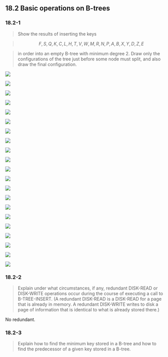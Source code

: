 ## 18.2 Basic operations on B-trees

### 18.2-1

> Show the results of inserting the keys 

> $$F, S, Q, K, C, L, H, T, V, W, M, R, N, P, A, B, X, Y, D, Z, E$$

> in order into an empty B-tree with minimum degree 2. Draw only the configurations of the tree just before some node must split, and also draw the final configuration.

![](./img/18.2-1_1.png)

![](./img/18.2-1_2.png)

![](./img/18.2-1_3.png)

![](./img/18.2-1_4.png)

![](./img/18.2-1_5.png)

![](./img/18.2-1_6.png)

![](./img/18.2-1_7.png)

![](./img/18.2-1_8.png)

![](./img/18.2-1_9.png)

![](./img/18.2-1_10.png)

![](./img/18.2-1_11.png)

![](./img/18.2-1_12.png)

![](./img/18.2-1_13.png)

![](./img/18.2-1_14.png)

![](./img/18.2-1_15.png)

![](./img/18.2-1_16.png)

![](./img/18.2-1_17.png)

![](./img/18.2-1_18.png)

![](./img/18.2-1_19.png)

![](./img/18.2-1_20.png)

![](./img/18.2-1_21.png)

### 18.2-2

> Explain under what circumstances, if any, redundant DISK-READ or DISK-WRITE operations occur during the course of executing a call to B-TREE-INSERT. (A redundant DISK-READ is a DISK-READ for a page that is already in memory. A redundant DISK-WRITE writes to disk a page of information that is identical to what is already stored there.)

No redundant.

### 18.2-3

> Explain how to find the minimum key stored in a B-tree and how to find the predecessor of a given key stored in a B-tree.




